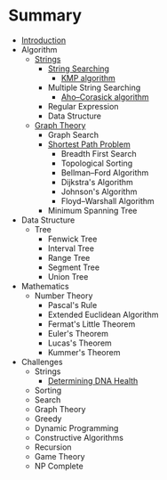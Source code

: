 # Summary

* [Introduction](README.md)
* Algorithm
  * [Strings](Algorithms/Strings/README.md)
    * [String Searching](Algorithms/Strings/string_searching/README.md)
      * [KMP algorithm](Algorithms/Strings/string_searching/kmp_algorithm.md)
    * Multiple String Searching
      * [Aho–Corasick algorithm](Algorithms/Strings/multiple_string_searching/aho_corasick_algorithm.md)
    * Regular Expression
    * Data Structure
  * [Graph Theory](Algorithms/GraphTheory/README.md)
    * Graph Search
    * [Shortest Path Problem](Algorithms/GraphTheory/shortest_path_problem/README.md)
      * Breadth First Search
      * Topological Sorting
      * Bellman–Ford Algorithm
      * Dijkstra's Algorithm
      * Johnson's Algorithm
      * Floyd–Warshall Algorithm
    * Minimum Spanning Tree
* Data Structure
  * Tree
    * Fenwick Tree
    * Interval Tree
    * Range Tree
    * Segment Tree
    * Union Tree
* Mathematics
  * Number Theory
    * Pascal's Rule
    * Extended Euclidean Algorithm
    * Fermat's Little Theorem
    * Euler's Theorem
    * Lucas's Theorem
    * Kummer's Theorem
* Challenges
  * Strings 
    * [Determining DNA Health](Challenges/determining_dna_health.md)
  * Sorting
  * Search
  * Graph Theory
  * Greedy
  * Dynamic Programming
  * Constructive Algorithms
  * Recursion
  * Game Theory
  * NP Complete
